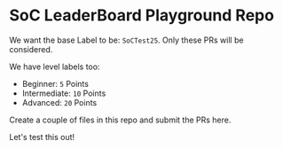 # SoC LeaderBoard Playground Repo

We want the base Label to be: `SoCTest25`. Only these PRs will be considered.

We have level labels too:

* Beginner: `5` Points
* Intermediate: `10` Points
* Advanced: `20` Points

Create a couple of files in this repo and submit the PRs here.

Let's test this out!
